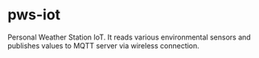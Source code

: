 # pws-iot
Personal Weather Station IoT. It reads various environmental sensors and publishes values to MQTT server via wireless connection.
